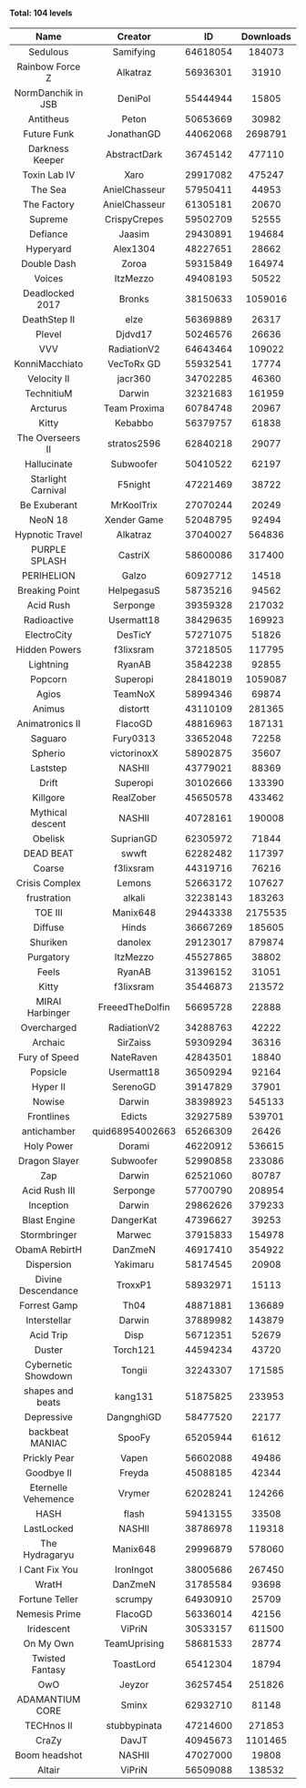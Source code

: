#### Total: 104 levels

| Name | Creator | ID | Downloads | Likes |
|:---:|:---:|:---:|:---:|:---:|
| Sedulous | Samifying | 64618054 | 184073 | 13785
| Rainbow Force Z | Alkatraz | 56936301 | 31910 | 2701
| NormDanchik in JSB | DeniPol | 55444944 | 15805 | 1286
| Antitheus | Peton | 50653669 | 30982 | 2899
| Future Funk | JonathanGD | 44062068 | 2698791 | 185513
| Darkness Keeper | AbstractDark | 36745142 | 477110 | 60774
| Toxin Lab IV | Xaro | 29917082 | 475247 | 44943
| The Sea | AnielChasseur | 57950411 | 44953 | 2039
| The Factory | AnielChasseur | 61305181 | 20670 | 1240
| Supreme | CrispyCrepes | 59502709 | 52555 | 2683
| Defiance | Jaasim | 29430891 | 194684 | 23835
| Hyperyard | Alex1304 | 48227651 | 28662 | 3496
| Double Dash | Zoroa | 59315849 | 164974 | 15410
| Voices | ItzMezzo | 49408193 | 50522 | 5107
| Deadlocked 2017 | Bronks | 38150633 | 1059016 | 41584
| DeathStep II | elze | 56369889 | 26317 | 2571
| Plevel | Djdvd17 | 50246576 | 26636 | 2932
| VVV | RadiationV2 | 64643464 | 109022 | 4190
| KonniMacchiato | VecToRx GD | 55932541 | 17774 | 1173
| Velocity II | jacr360 | 34702285 | 46360 | 5402
| TechnitiuM | Darwin | 32321683 | 161959 | 14147
| Arcturus | Team Proxima | 60784748 | 20967 | 1218
| Kitty | Kebabbo | 56379757 | 61838 | 2898
| The Overseers II | stratos2596 | 62840218 | 29077 | 1641
| Hallucinate | Subwoofer | 50410522 | 62197 | 5992
| Starlight Carnival | F5night | 47221469 | 38722 | 4197
| Be Exuberant | MrKoolTrix | 27070244 | 20249 | 1453
| NeoN 18 | Xender Game | 52048795 | 92494 | 7438
| Hypnotic Travel | Alkatraz | 37040027 | 564836 | 63959
| PURPLE SPLASH | CastriX | 58600086 | 317400 | 11559
| PERIHELION | Galzo | 60927712 | 14518 | 1017
| Breaking Point | HelpegasuS | 58735216 | 94562 | 3671
| Acid Rush | Serponge | 39359328 | 217032 | 19138
| Radioactive | Usermatt18 | 38429635 | 169923 | 15681
| ElectroCity | DesTicY | 57271075 | 51826 | 2516
| Hidden Powers | f3lixsram | 37218505 | 117795 | 10870
| Lightning | RyanAB | 35842238 | 92855 | 8784
| Popcorn | Superopi | 28418019 | 1059087 | 104973
| Agios | TeamNoX | 58994346 | 69874 | 2381
| Animus | distortt | 43110109 | 281365 | 19861
| Animatronics II | FlacoGD | 48816963 | 187131 | 16645
| Saguaro | Fury0313 | 33652048 | 72258 | 7546
| Spherio | victorinoxX | 58902875 | 35607 | 2199
| Laststep | NASHII | 43779021 | 88369 | 6849
| Drift | Superopi | 30102666 | 133390 | 14388
| Killgore | RealZober | 45650578 | 433462 | 31708
| Mythical descent | NASHII | 40728161 | 190008 | 10226
| Obelisk | SuprianGD  | 62305972 | 71844 | 7037
| DEAD BEAT | swwft | 62282482 | 117397 | 3936
| Coarse | f3lixsram | 44319716 | 76216 | 7832
| Crisis Complex | Lemons | 52663172 | 107627 | 9269
| frustration | alkali | 32238143 | 183263 | 19273
| TOE III | Manix648 | 29443338 | 2175535 | 162809
| Diffuse | Hinds | 36667269 | 185605 | 18398
| Shuriken | danolex | 29123017 | 879874 | 81457
| Purgatory | ItzMezzo | 45527865 | 38802 | 2401
| Feels | RyanAB | 31396152 | 31051 | 3824
| Kitty | f3lixsram | 35446873 | 213572 | 24398
| MIRAI Harbinger | FreeedTheDolfin | 56695728 | 22888 | 1321
| Overcharged | RadiationV2 | 34288763 | 42222 | 4656
| Archaic | SirZaiss | 59309294 | 36316 | 1846
| Fury of Speed | NateRaven | 42843501 | 18840 | 1906
| Popsicle | Usermatt18 | 36509294 | 92164 | 8995
| Hyper II | SerenoGD | 39147829 | 37901 | 3653
| Nowise | Darwin | 38398923 | 545133 | 63946
| Frontlines | Edicts | 32927589 | 539701 | 43488
| antichamber | quid68954002663 | 65266309 | 26426 | 2044
| Holy Power | Dorami | 46220912 | 536615 | 35134
| Dragon Slayer | Subwoofer | 52990858 | 233086 | 17950
| Zap | Darwin | 62521060 | 80787 | 4293
| Acid Rush III | Serponge | 57700790 | 208954 | 15579
| Inception | Darwin | 29862626 | 379233 | 34933
| Blast Engine | DangerKat | 47396627 | 39253 | 3909
| Stormbringer | Marwec | 37915833 | 154978 | 14878
| ObamA RebirtH | DanZmeN | 46917410 | 354922 | 27363
| Dispersion | Yakimaru | 58174545 | 20908 | 1181
| Divine Descendance | TroxxP1 | 58932971 | 15113 | 1092
| Forrest Gamp | Th04 | 48871881 | 136689 | 11067
| Interstellar | Darwin | 37889982 | 143879 | 17664
| Acid Trip | Disp | 56712351 | 52679 | 3186
| Duster | Torch121 | 44594234 | 43720 | 4035
| Cybernetic Showdown  | Tongii | 32243307 | 171585 | 17565
| shapes and beats | kang131 | 51875825 | 233953 | 24687
| Depressive | DangnghiGD | 58477520 | 22177 | 1607
| backbeat MANIAC | SpooFy | 65205944 | 61612 | 5979
| Prickly Pear | Vapen | 56602088 | 49486 | 2761
| Goodbye II | Freyda | 45088185 | 42344 | 3070
| Eternelle Vehemence | Vrymer | 62028241 | 124266 | 8109
| HASH | flash | 59413155 | 33508 | 1834
| LastLocked | NASHII | 38786978 | 119318 | 7882
| The Hydragaryu | Manix648 | 29996879 | 578060 | 51457
| I Cant Fix You | IronIngot | 38005686 | 267450 | 24038
| WratH | DanZmeN | 31785584 | 93698 | 8513
| Fortune Teller | scrumpy | 64930910 | 25709 | 1573
| Nemesis Prime | FlacoGD | 56336014 | 42156 | 2236
| Iridescent | ViPriN | 30533157 | 611500 | 49983
| On My Own | TeamUprising | 58681533 | 28774 | 2237
| Twisted Fantasy | ToastLord | 65412304 | 18794 | 1643
| OwO | Jeyzor | 36257454 | 251826 | 23363
| ADAMANTIUM CORE | Sminx | 62932710 | 81148 | 3229
| TECHnos II | stubbypinata | 47214600 | 271853 | 20940
| CraZy | DavJT | 40945673 | 1101465 | 74366
| Boom headshot | NASHII | 47027000 | 19808 | 1325
| Altair | ViPriN | 56509088 | 138532 | 8516
